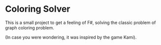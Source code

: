 # Coloring Solver
This is a small project to get a feeling of F#, solving the classic problem of graph coloring problem.

(In case you were wondering, it was inspired by the game Kami).
